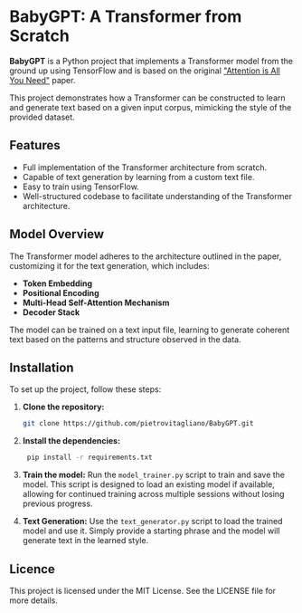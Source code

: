 # BabyGPT: A Transformer from Scratch

**BabyGPT** is a Python project that implements a Transformer model from the ground up using TensorFlow and is based on the original ["Attention is All You Need"](https://arxiv.org/abs/1706.03762) paper.

This project demonstrates how a Transformer can be constructed to learn and generate text based on a given input corpus, mimicking the style of the provided dataset.

## Features

- Full implementation of the Transformer architecture from scratch.
- Capable of text generation by learning from a custom text file.
- Easy to train using TensorFlow.
- Well-structured codebase to facilitate understanding of the Transformer architecture.

## Model Overview

The Transformer model adheres to the architecture outlined in the paper, customizing it for the text generation, which includes:

- **Token Embedding**
- **Positional Encoding**
- **Multi-Head Self-Attention Mechanism**
- **Decoder Stack**

The model can be trained on a text input file, learning to generate coherent text based on the patterns and structure observed in the data.

## Installation

To set up the project, follow these steps:

1. **Clone the repository:**
   ```bash
   git clone https://github.com/pietrovitagliano/BabyGPT.git

2. **Install the dependencies:**
   ```bash
    pip install -r requirements.txt
   
3. **Train the model:**
   Run the `model_trainer.py` script to train and save the model. This script is designed to load an existing model if available, allowing for continued training across multiple sessions without losing previous progress.

4. **Text Generation:**
   Use the `text_generator.py` script to load the trained model and use it. Simply provide a starting phrase and the model will generate text in the learned style.
   
## Licence
This project is licensed under the MIT License. See the LICENSE file for more details.
